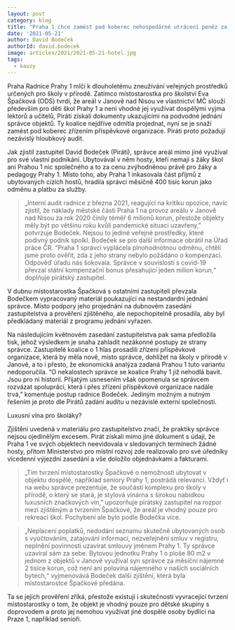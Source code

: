 ```yaml
---
layout: post
category: blog
title: "Praha 1 chce zamést pod koberec nehospodárné utrácení peněz za horský areál v Janově, ročně stojí MČ několik milionů"
date: '2021-05-21'
author: David Bodeček
authorId: david.bodecek
image: articles/2021/2021-05-21-hotel.jpg
tags:
  - kauzy
---
```


Praha Radnice Prahy 1 mlčí k dlouholetému zneužívání veřejných prostředků určených pro školy v přírodě. Zatímco místostarostka pro školství Eva Špačková (ODS) tvrdí, že areál v Janově nad Nisou ve vlastnictví MČ slouží především pro děti škol Prahy 1 a není vhodné jej využívat dospělými vyjma lektorů a učitelů, Piráti získali dokumenty ukazujícími na podvodné jednání správce objektů. Ty koalice nejdříve odmítla projednat, nyní se je snaží zamést pod koberec zřízením příspěvkové organizace. Piráti proto požadují nezávislý hloubkový audit. 

Jak zjistil zastupitel David Bodeček (Piráti), správce areál mimo jiné využíval pro své vlastní podnikání. Ubytovával v něm hosty, kteří nemají s žáky škol ani Prahou 1 nic společného a to za cenu zvýhodněnou právě pro žáky a pedagogy Prahy 1. Místo toho, aby Praha 1 inkasovala část příjmů z ubytovaných cizích hostů, hradila správci měsíčně  400 tisíc korun jako odměnu a platbu za služby. 

> „Interní audit radnice z března 2021, reagující na kritiku opozice, navíc zjistil, že náklady městské části Praha 1 na provoz areálu v Janově nad Nisou za rok 2020 činily téměř 6 milionů korun, přestože objekty měly být po většinu roku kvůli pandemické situaci uzavřeny,” potvrzuje Bodeček. Nejsou to jediné veřejné prostředky, které podivný podnik spolkl. Bodeček se pro další informace obrátil na Úřad práce ČR. “Praha 1 správci vyplácela plnohodnotnou odměnu, chtěli jsme proto ověřit, zda z jeho strany nebylo požádáno o kompenzaci. Odpověď úřadu nás šokovala. Správce v souvislostí s covid-19 převzal státní kompenzační bonus přesahující jeden milion korun,“ doplňuje pirátský zastupitel. 

V dubnu místostarostka Špačková s ostatními zastupiteli převzala Bodečkem vypracovaný materiál poukazující na nestandardní jednání správce. Místo podpory jeho projednání na dubnovém zasedání zastupitelstva a prověření zjištěného, ale nepochopitelně prosadila, aby byl předkládaný materiál z programu jednání vyřazen. 

Na následujícím květnovém zasedání zastupitelstva pak sama předložila tisk, jehož výsledkem je snaha zahladit nezákonné postupy ze strany správce. Zastupitelé koalice o 1 hlas prosadili zřízení příspěvkové organizace, která by měla nově, místo správce, dohlížet na školy v přírodě v Janově, a to i přesto, že ekonomická analýza zadaná Prahou 1 tuto variantu nedoporučila. “O nekalostech správce se koalice Prahy 1 již nehodlá bavit. Jsou pro ni historií. Přijatým usnesením však opomenula se správcem rozvázat spolupráci, která i přes zřízení příspěvkové organizace nadále trvá,” komentuje postup radnice Bodeček. Jediným možným a nutným řešením je proto dle Pirátů zadání auditu u nezávislé externí společnosti. 

Luxusní vína pro školáky?

Zjištění uvedená v materiálu pro zastupitelstvo značí, že praktiky správce nejsou ojedinělým excesem. Pirát získali mimo jiné dokument s údaji, že Praha 1 ve svých objektech neevidovala v sledovaných termínech žádné hosty, přitom Ministerstvo pro místní rozvoj zde realizovalo pro své úředníky vícedenní výjezdní zasedání a vše doložilo objednávkami a fakturami. 

> „Tím tvrzení místostarostky Špačkové o nemožnosti ubytovat v objektu dospělé, například seniory Prahy 1, postrádá relevanci. Vždyť i na webu správce prezentuje, že součástí komplexu pro školy v přírodě, o který se stará,  je  stylová vinárna s širokou nabídkou luxusních značkových vín,” upozorňuje pirátský zastupitel na rozpor mezi zjištěným a tvrzením Špačkové, že areál je vhodný pouze pro rekreaci škol. Pochybení ale bylo podle Bodečka více. 

> „Neplacení poplatků, nedodání seznamu skutečně ubytovaných osob s vyúčtováním, zatajování informací, nezveřejnění smluv v registru, neplnění povinnosti uzavírat smlouvy jménem Prahy 1. Ty správce uzavíral sám za sebe. Bytovou jednotku Prahy 1 o ploše 80 m2 v jednom z objektů v Janově využíval syn správce za měsíční nájemné 2 tisíce korun, což není ani polovina nájemného v našich sociálních bytech,“ vyjmenovává Bodeček další zjištění, která byla místostarostce Špačkové předána. 

Ta se jejich prověření zříká, přestože existují i skutečnosti vyvracející tvrzení místostarostky o tom, že objekt je vhodný pouze pro dětské skupiny s doprovodem a proto jej nemohou využívat jiné dospělé osoby bydlící na Praze 1, například senioři.

